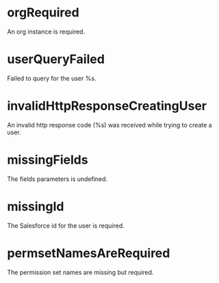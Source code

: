 # orgRequired

An org instance is required.

# userQueryFailed

Failed to query for the user %s.

# invalidHttpResponseCreatingUser

An invalid http response code (%s) was received while trying to create a user.

# missingFields

The fields parameters is undefined.

# missingId

The Salesforce id for the user is required.

# permsetNamesAreRequired

The permission set names are missing but required.
